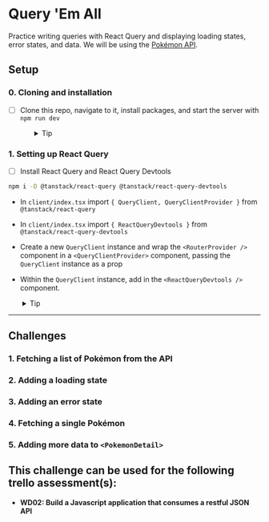 # Query 'Em All

Practice writing queries with React Query and displaying loading states, error states, and data. We will be using the [Pokémon API](https://pokeapi.co).

## Setup

### 0. Cloning and installation

- [ ] Clone this repo, navigate to it, install packages, and start the server with `npm run dev`
  <details style="padding-left: 2em">
    <summary>Tip</summary>

  ```sh
  cd query-em-all
  npm i
  npm run dev
  ```

  </details>
### 1. Setting up React Query

- [ ] Install React Query and React Query Devtools

```sh
npm i -D @tanstack/react-query @tanstack/react-query-devtools
```

-  In `client/index.tsx` import `{ QueryClient, QueryClientProvider }` from `@tanstack/react-query`

-  In `client/index.tsx` import `{ ReactQueryDevtools }` from `@tanstack/react-query-devtools`

-  Create a new `QueryClient` instance and wrap the `<RouterProvider />` component in a `<QueryClientProvider>` component, passing the `QueryClient` instance as a prop

-  Within the `QueryClient` instance, add in the `<ReactQueryDevtools />` component.

  <details style="padding-left: 2em">
    <summary>Tip</summary>

  ```tsx
  // creating a new QueryClient instance
  const queryClient = new QueryClient()

  // ...

  root.render(
    // wrapping the app in a QueryClientProvider
    // and passing the QueryClient instance as a prop
    // Adding ReactQueryDevtools
    <QueryClientProvider client={queryClient}>
      <RouterProvider router={router} />
      <ReactQueryDevtools />
    </QueryClientProvider>
  )
  ```

  </details>

---

## Challenges

### 1. Fetching a list of Pokémon from the API
### 2. Adding a loading state
### 3. Adding an error state
### 4. Fetching a single Pokémon
### 5. Adding more data to `<PokemonDetail>`
## This challenge can be used for the following trello assessment(s):

- **WD02: Build a Javascript application that consumes a restful JSON API**
